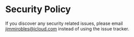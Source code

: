 # Security Policy

If you discover any security related issues, please email jimmirobles@icloud.com instead of using the issue tracker.
